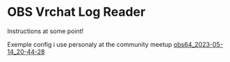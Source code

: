 # OBS Vrchat Log Reader
Instructions at some point!

Exemple config i use personaly at the community meetup
[obs64_2023-05-14_20-44-28](https://github.com/nosjo/obs-vrchat-log-reader/assets/1345887/0145ce43-6698-4a14-ab44-4e031ccac0ee)
